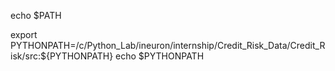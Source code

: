 echo $PATH

export PYTHONPATH=/c/Python_Lab/ineuron/internship/Credit_Risk_Data/Credit_Risk/src:${PYTHONPATH}
echo $PYTHONPATH